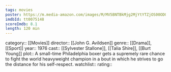 ```yaml
---
tags: movies
poster: https://m.media-amazon.com/images/M/MV5BNTBkMjg2MjYtYTZjOS00ODQ0LTg0MDEtM2FiNmJmOGU1NGEwXkEyXkFqcGdeQXVyMjUzOTY1NTc@._V1_SX300.jpg
imdbId: tt0075148
scoreImdb: 8.1
length: 120 min
---
```


category:: [[Movies]]
director:: [[John G. Avildsen]]
genre:: [[Drama]], [[Sport]]
year:: 1976
cast:: [[Sylvester Stallone]], [[Talia Shire]], [[Burt Young]]
plot:: A small-time Philadelphia boxer gets a supremely rare chance to fight the world heavyweight champion in a bout in which he strives to go the distance for his self-respect.
watchlist::
rating::
